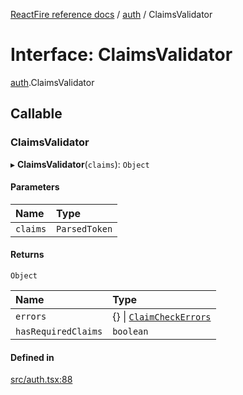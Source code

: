 [ReactFire reference docs](../README.md) / [auth](../modules/auth.md) / ClaimsValidator

# Interface: ClaimsValidator

[auth](../modules/auth.md).ClaimsValidator

## Callable

### ClaimsValidator

▸ **ClaimsValidator**(`claims`): `Object`

#### Parameters

| Name | Type |
| :------ | :------ |
| `claims` | `ParsedToken` |

#### Returns

`Object`

| Name | Type |
| :------ | :------ |
| `errors` | {} \| [`ClaimCheckErrors`](auth.claimcheckerrors.md) |
| `hasRequiredClaims` | `boolean` |

#### Defined in

[src/auth.tsx:88](https://github.com/FirebaseExtended/reactfire/blob/main/src/auth.tsx#L88)
